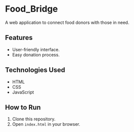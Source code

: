 # Food_Bridge

A web application to connect food donors with those in need.

## Features
- User-friendly interface.
- Easy donation process.

## Technologies Used
- HTML
- CSS
- JavaScript

## How to Run
1. Clone this repository.
2. Open `index.html` in your browser.
